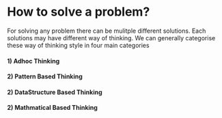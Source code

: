 # How to solve a problem?
For solving any problem there can be mulitple different solutions. Each solutions may have different way of thinking. We can generally categorise these way of thinking style in four main categories

#### 1) Adhoc Thinking
#### 2) Pattern Based Thinking
#### 2) DataStructure Based Thinking
#### 2) Mathmatical Based Thinking
#